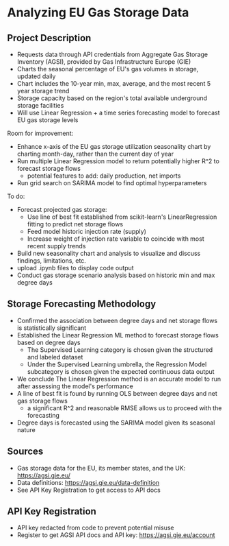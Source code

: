 # Analyzing EU Gas Storage Data

## Project Description
- Requests data through API credentials from Aggregate Gas Storage Inventory (AGSI), provided by Gas Infrastructure Europe (GIE)
- Charts the seasonal percentage of EU's gas volumes in storage, updated daily
- Chart includes the 10-year min, max, average, and the most recent 5 year storage trend
- Storage capacity based on the region's total available underground storage facilities
- Will use Linear Regression + a time series forecasting model to forecast EU gas storage levels

Room for improvement:
- Enhance x-axis of the EU gas storage utilization seasonality chart by charting month-day, rather than the current day of year
- Run multiple Linear Regression model to return potentially higher R^2 to forecast storage flows
	- potential features to add: daily production, net imports
- Run grid search on SARIMA model to find optimal hyperparameters

To do:
- Forecast projected gas storage:
    - Use line of best fit established from scikit-learn's LinearRegression fitting to predict net storage flows
    - Feed model historic injection rate (supply)
    - Increase weight of injection rate variable to coincide with most recent supply trends
- Build new seasonality chart and analysis to visualize and discuss findings, limitations, etc.
- upload .ipynb files to display code output
- Conduct gas storage scenario analysis based on historic min and max degree days


## Storage Forecasting Methodology
- Confirmed the association between degree days and net storage flows is statistically significant
- Established the Linear Regression ML method to forecast storage flows based on degree days
    - The Supervised Learning category is chosen given the structured and labeled dataset
    - Under the Supervised Learning umbrella, the Regression Model subcategory is chosen given the expected continuous data output
- We conclude The Linear Regression method is an accurate model to run after assessing the model's performance
- A line of best fit is found by running OLS between degree days and net gas storage flows
    - a significant R^2 and reasonable RMSE allows us to proceed with the forecasting
- Degree days is forecasted using the SARIMA model given its seasonal nature


## Sources
- Gas storage data for the EU, its member states, and the UK: https://agsi.gie.eu/
- Data definitions: https://agsi.gie.eu/data-definition
- See API Key Registration to get access to API docs


## API Key Registration
- API key redacted from code to prevent potential misuse
- Register to get AGSI API docs and API key: https://agsi.gie.eu/account